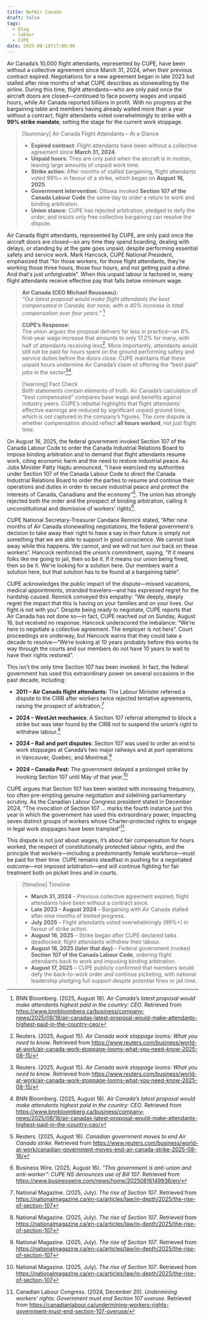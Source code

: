 ```yaml
---
title: NofAir Canada
draft: false
tags:
  - blog
  - labour
  - CUPE
date: 2025-08-18T17:00:00
---
```

Air Canada’s 10,000 flight attendants, represented by CUPE, have been without a collective agreement since March 31, 2024, when their previous contract expired. Negotiations for a new agreement began in late 2023 but stalled after nine months of what CUPE describes as stonewalling by the airline. During this time, flight attendants—who are only paid once the aircraft doors are closed—continued to face poverty wages and unpaid hours, while Air Canada reported billions in profit. With no progress at the bargaining table and members having already waited more than a year without a contract, flight attendants voted overwhelmingly to strike with a **99% strike mandate**, setting the stage for the current work stoppage.

> [!summary] Air Canada Flight Attendants – At a Glance
> - **Expired contract**: Flight attendants have been without a collective agreement since **March 31, 2024**.  
> - **Unpaid hours**: They are only paid when the aircraft is in motion, leaving large amounts of unpaid work time.  
> - **Strike action**: After months of stalled bargaining, flight attendants voted 99%+ in favour of a strike, which began on **August 16, 2025**.  
> - **Government intervention**: Ottawa invoked **Section 107 of the Canada Labour Code** the same day to order a return to work and binding arbitration.  
> - **Union stance**: CUPE has rejected arbitration, pledged to defy the order, and insists only free collective bargaining can resolve the dispute.  

Air Canada flight attendants, represented by CUPE, are only paid once the aircraft doors are closed—so any time they spend boarding, dealing with delays, or standing by at the gate goes unpaid, despite performing essential safety and service work. Mark Hancock, CUPE National President, emphasized that “for those workers, for those flight attendants, they're working those three hours, those four hours, and not getting paid a $dime$. And that's just unforgivable”. When this unpaid labour is factored in, many flight attendants receive effective pay that falls below minimum wage.

> **Air Canada (CEO Michael Rousseau):**  
> *“Our latest proposal would make flight attendants the best compensated in Canada, bar none, with a 40% increase in total compensation over four years.”* [^5]


> **CUPE’s Response:**  
> The union argues the proposal delivers far less in practice—an 8% first-year wage increase that amounts to only 17.2% for many, with half of attendants receiving less[^6]. More importantly, attendants would still not be paid for hours spent on the ground performing safety and service duties before the doors close. CUPE maintains that these unpaid hours undermine Air Canada’s claim of offering the “best paid” jobs in the sector[^6][^5].  


> [!warning] Fact Check  
> Both statements contain elements of truth. Air Canada’s calculation of “best compensated” compares base wage and benefits against industry peers. CUPE’s rebuttal highlights that flight attendants’ effective earnings are reduced by significant unpaid ground time, which is not captured in the company’s figures. The core dispute is whether compensation should reflect **all hours worked**, not just flight time.  


On August 16, 2025, the federal government invoked Section 107 of the Canada Labour Code to order the Canada Industrial Relations Board to impose binding arbitration and to demand that flight attendants resume work, citing economic harm and the need to restore industrial peace. As Jobs Minister Patty Hajdu announced, “I have exercised my authorities under Section 107 of the Canada Labour Code to direct the Canada Industrial Relations Board to order the parties to resume and continue their operations and duties in order to secure industrial peace and protect the interests of Canada, Canadians and the economy”[^2]. The union has strongly rejected both the order and the prospect of binding arbitration, calling it unconstitutional and dismissive of workers’ rights[^4]. 

CUPE National Secretary-Treasurer Candace Rennick stated, “After nine months of Air Canada stonewalling negotiations, the federal government's decision to take away their right to have a say in their future is simply not something that we are able to support in good conscience. We cannot look away while this happens. We cannot, and we will not turn our back on these workers”. Hancock reinforced the union’s commitment, saying, “If it means folks like me going to jail, then so be it. If it means our union being fined, then so be it. We're looking for a solution here. Our members want a solution here, but that solution has to be found at a bargaining table”.

CUPE acknowledges the public impact of the dispute—missed vacations, medical appointments, stranded travelers—and has expressed regret for the hardship caused. Rennick conveyed this empathy: “We deeply, deeply regret the impact that this is having on your families and on your lives. Our fight is not with you”. Despite being ready to negotiate, CUPE reports that Air Canada has not done so—in fact, CUPE reached out on Sunday, August 16, but received no response. Hancock underscored the imbalance: “We're here to negotiate a collective agreement. The employer is not here”. Court proceedings are underway, but Hancock warns that they could take a decade to resolve—“We’re looking at 10 years probably before this works its way through the courts and our members do not have 10 years to wait to have their rights restored”.

This isn’t the only time Section 107 has been invoked. In fact, the federal government has used this extraordinary power on several occasions in the past decade, including:

- **2011 – Air Canada flight attendants**: The Labour Minister referred a dispute to the CIRB after workers twice rejected tentative agreements, raising the prospect of arbitration.[^1]
    
- **2024 – WestJet mechanics**: A Section 107 referral attempted to block a strike but was later found by the CIRB not to suspend the union’s right to withdraw labour.[^1]
    
- **2024 – Rail and port disputes**: Section 107 was used to order an end to work stoppages at Canada’s two major railways and at port operations in Vancouver, Quebec, and Montreal.[^1]
    
- **2024 – Canada Post**: The government delayed a prolonged strike by invoking Section 107 until May of that year.[^1]
    

CUPE argues that Section 107 has been wielded with increasing frequency, too often pre-empting genuine negotiation and sidelining parliamentary scrutiny. As the Canadian Labour Congress president stated in December 2024, “The invocation of Section 107 ... marks the fourth instance just this year in which the government has used this extraordinary power, impacting seven distinct groups of workers whose Charter-protected rights to engage in legal work stoppages have been trampled”[^3].

This dispute is not just about wages; it’s about fair compensation for hours worked, the respect of constitutionally protected labour rights, and the principle that workers—including a predominantly female workforce—must be paid for their time. CUPE remains steadfast in pushing for a negotiated outcome—not imposed arbitration—and will continue fighting for fair treatment both on picket lines and in courts.

> [!timeline] Timeline
> - **March 31, 2024** – Previous collective agreement expired; flight attendants have been without a contract since.  
> - **Late 2023 – August 2024** – Bargaining with Air Canada stalled after nine months of limited progress.  
> - **July 2025** – Flight attendants voted overwhelmingly (99%+) in favour of strike action.  
> - **August 16, 2025** – Strike began after CUPE declared talks deadlocked; flight attendants withdrew their labour.  
> - **August 16, 2025 (later that day)** – Federal government invoked **Section 107 of the Canada Labour Code**, ordering flight attendants back to work and imposing binding arbitration.  
> - **August 17, 2025** – CUPE publicly confirmed that members would defy the back-to-work order and continue picketing, with national leadership pledging full support despite potential fines or jail time.  


[^1]: National Magazine. (2025, July). _The rise of Section 107_. Retrieved from https://nationalmagazine.ca/en-ca/articles/law/in-depth/2025/the-rise-of-section-107

[^2]: Reuters. (2025, August 16). _Canadian government moves to end Air Canada strike_. Retrieved from https://www.reuters.com/business/world-at-work/canadian-government-moves-end-air-canada-strike-2025-08-16/

[^3]: Canadian Labour Congress. (2024, December 20). _Undermining workers’ rights: Government must end Section 107 overuse_. Retrieved from https://canadianlabour.ca/undermining-workers-rights-government-must-end-section-107-overuse/

[^4]: Business Wire. (2025, August 16). _“This government is anti-union and anti-worker”: CUPE NS denounces use of Bill 107_. Retrieved from https://www.businesswire.com/news/home/20250816149936/en/

[^5]: BNN Bloomberg. (2025, August 18). _Air Canada’s latest proposal would make attendants highest paid in the country: CEO_. Retrieved from https://www.bnnbloomberg.ca/business/company-news/2025/08/18/air-canadas-latest-proposal-would-make-attendants-highest-paid-in-the-country-ceo/

[^6]: Reuters. (2025, August 15). _Air Canada work stoppage looms: What you need to know_. Retrieved from https://www.reuters.com/business/world-at-work/air-canada-work-stoppage-looms-what-you-need-know-2025-08-15/